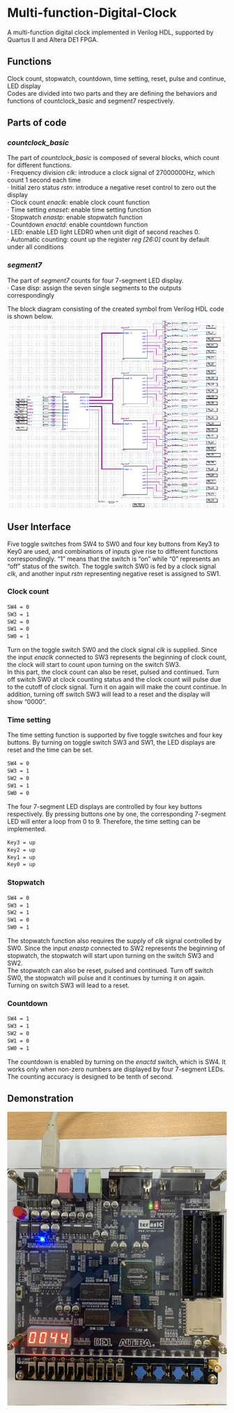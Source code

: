 # Multi-function-Digital-Clock
A multi-function digital clock implemented in Verilog HDL, supported by Quartus II and Altera DE1 FPGA.  

## Functions
Clock count, stopwatch, countdown, time setting, reset, pulse and continue, LED display  
Codes are divided into two parts and they are defining the behaviors and functions of countclock_basic and segment7 respectively.

## Parts of code
### _countclock_basic_  
The part of _countclock_basic_ is composed of several blocks, which count for different functions.  
· Frequency division _clk_: introduce a clock signal of 27000000Hz, which count 1 second each time  
· Initial zero status _rstn_: introduce a negative reset control to zero out the display  
· Clock count _enaclk_: enable clock count function  
· Time setting _enaset_: enable time setting function  
· Stopwatch _enastp_: enable stopwatch function  
· Countdown _enactd_: enable countdown function  
· LED: enable LED light LEDR0 when unit digit of second reaches 0.  
· Automatic counting: count up the register _reg [26:0]_ count by default under all conditions  
### _segment7_  
The part of _segment7_ counts for four 7-segment LED display.  
· Case disp: assign the seven single segments to the outputs correspondingly  

The block diagram consisting of the created symbol from Verilog HDL code is shown below.
![Image](https://github.com/weiyi-li/Multi-function-Digital-Clock/blob/master/Image/Hardware%20block%20diagram%20by%20created%20symbols.PNG)

## User Interface
Five toggle switches from SW4 to SW0 and four key buttons from Key3 to Key0 are used, and combinations of inputs give rise to different functions correspondingly. “1” means that the switch is “on” while “0” represents an “off” status of the switch. The toggle switch SW0 is fed by a clock signal _clk_, and another input _rstn_ representing negative reset is assigned to SW1.
### Clock count
```markdown
SW4 = 0  
SW3 = 1  
SW2 = 0  
SW1 = 0  
SW0 = 1  
```
Turn on the toggle switch SW0 and the clock signal _clk_ is supplied. Since the input _enaclk_ connected to SW3 represents the beginning of clock count, the clock will start
to count upon turning on the switch SW3.  
In this part, the clock count can also be reset, pulsed and continued. Turn off switch SW0 at clock counting status and the clock count will pulse due to the cutoff of clock signal. Turn it on again will make the count continue. In addition, turning off switch SW3 will lead to a reset and the display will show “0000”.

### Time setting
The time setting function is supported by five toggle switches and four key buttons. By turning on toggle switch SW3 and SW1, the LED displays are reset and the time can be set.  
```markdown
SW4 = 0  
SW3 = 1  
SW2 = 0  
SW1 = 1  
SW0 = 0  
```
The four 7-segment LED displays are controlled by four key buttons respectively. By pressing buttons one by one, the corresponding 7-segment LED will enter a loop from 0 to 9. Therefore, the time setting can be implemented.
```markdown
Key3 = up  
Key2 = up  
Key1 = up  
Key0 = up  
```

### Stopwatch
```markdown
SW4 = 0  
SW3 = 1  
SW2 = 1  
SW1 = 0  
SW0 = 1  
```
The stopwatch function also requires the supply of _clk_ signal controlled by SW0. Since the input _enastp_ connected to SW2 represents the beginning of stopwatch, the stopwatch will start upon turning on the switch SW3 and SW2.  
The stopwatch can also be reset, pulsed and continued. Turn off switch SW0, the stopwatch will pulse and it continues by turning it on again. Turning on switch SW3 will lead to a reset.

### Countdown
```markdown
SW4 = 1  
SW3 = 1  
SW2 = 0  
SW1 = 0  
SW0 = 1  
```
The countdown is enabled by turning on the _enactd_ switch, which is SW4. It works only when non-zero numbers are displayed by four 7-segment LEDs. The counting accuracy is designed to be tenth of second.

## Demonstration
![Image](https://github.com/weiyi-li/Multi-function-Digital-Clock/blob/master/Image/DE1%20Sample.jpg)
   

